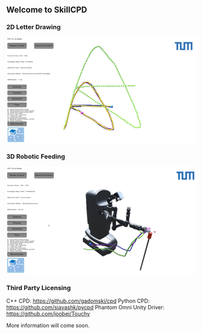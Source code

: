 ## Welcome to SkillCPD 

### 2D Letter Drawing
![Alt text](sample2.png?raw=true "Title")

### 3D Robotic Feeding
![Alt text](sample3.png?raw=true "Title")

### Third Party Licensing
C++ CPD: https://github.com/gadomski/cpd
Python CPD: https://github.com/siavashk/pycpd
Phantom Omni Unity Driver: https://github.com/joobei/Touchy

More information will come soon.
